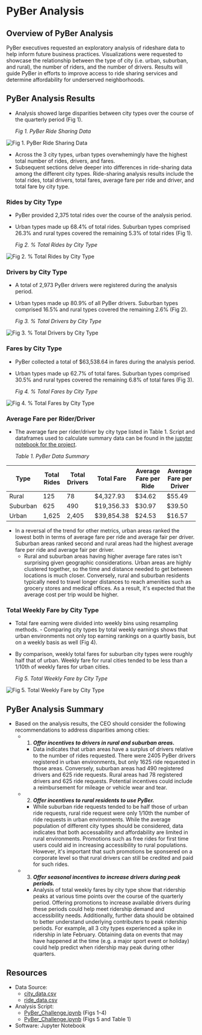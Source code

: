 # PyBer Analysis

## Overview of PyBer Analysis
PyBer executives requested an exploratory analysis of rideshare data to help inform future business practices. Visualizations were requested to showcase the relationship between the type of city (i.e. urban, suburban, and rural), the number of riders, and the number of drivers. Results will guide PyBer in efforts to improve access to ride sharing services and determine affordability for underserved neighborhoods.
## PyBer Analysis Results
- Analysis showed large disparities between city types over the course of the quarterly period (Fig 1).

    <Figcaption><i>Fig 1. PyBer Ride Sharing Data</i></Figcaption>

![Fig 1. PyBer Ride Sharing Data](https://github.com/InRegards2Pluto/PyBer_Analysis/blob/a7592015695a4f36068f74bc70739af195ed18be/analysis/Fig1.png)


- Across the 3 city types, urban types overwhemingly have the highest total number of rides, drivers, and fares.
- Subsequent sections delve deeper into differences in ride-sharing data among the different city types. Ride-sharing analysis results include the total rides, total drivers, total fares, average fare per ride and driver, and total fare by city type.

### Rides by City Type
- PyBer provided 2,375 total rides over the course of the analysis period.
- Urban types made up 68.4% of total rides. Suburban types comprised 26.3% and rural types covered the remaining 5.3% of total rides (Fig 1).

    <Figcaption><i>Fig 2. % Total Rides by City Type</i></Figcaption>

![Fig 2. % Total Rides by City Type](https://github.com/InRegards2Pluto/PyBer_Analysis/blob/a7592015695a4f36068f74bc70739af195ed18be/analysis/Fig6.png)

### Drivers by City Type
- A total of 2,973 PyBer drivers were registered during the analysis period.
- Urban types made up 80.9% of all PyBer drivers. Suburban types comprised 16.5% and rural types covered the remaining 2.6% (Fig 2).

    <Figcaption><i>Fig 3. % Total Drivers by City Type</i></Figcaption>

![Fig 3. % Total Drivers by City Type](https://github.com/InRegards2Pluto/PyBer_Analysis/blob/a7592015695a4f36068f74bc70739af195ed18be/analysis/Fig7.png)

### Fares by City Type
- PyBer collected a total of $63,538.64 in fares during the analysis period.
- Urban types made up 62.7% of total fares. Suburban types comprised 30.5% and rural types covered the remaining 6.8% of total fares (Fig 3).

    <Figcaption><i>Fig 4. % Total Fares by City Type</i></Figcaption>

![Fig 4. % Total Fares by City Type](https://github.com/InRegards2Pluto/PyBer_Analysis/blob/a7592015695a4f36068f74bc70739af195ed18be/analysis/Fig5.png)

### Average Fare per Rider/Driver 
- The average fare per rider/driver by city type listed in Table 1. Script and dataframes used to calculate summary data can be found in the [jupyter notebook for the project](https://github.com/InRegards2Pluto/PyBer_Analysis/blob/a7592015695a4f36068f74bc70739af195ed18be/PyBer_Challenge.ipynb).

    <Tablecaption><i>Table 1. PyBer Data Summary</i></Tablecaption>

| Type  | Total Rides | Total Drivers | Total Fare | Average Fare per Ride | Average Fare per Driver
| ------------- | ------------- | ------------- | ------------- | ------------- | ------------- |
| Rural | 125 | 78 | $4,327.93 | $34.62 | $55.49 |
| Suburban | 625 | 490 | $19,356.33 | $30.97 | $39.50 |
| Urban | 1,625 | 2,405 | $39,854.38 | $24.53 | $16.57 |

- In a reversal of the trend for other metrics, urban areas ranked the lowest both in terms of average fare per ride and average fair per driver. Suburban areas ranked second and rural areas had the highest average fare per ride and average fair per driver.
  - Rural and suburban areas having higher average fare rates isn't surprising given geographic considerations. Urban areas are highly clustered together, so the time and distance needed to get between locations is much closer. Conversely, rural and suburban residents typically need to travel longer distances to reach amenities such as grocery stores and medical offices. As a result, it's expected that the average cost per trip would be higher.
### Total Weekly Fare by City Type

- Total fare earning were divided into weekly bins using resampling methods. - Comparing city types by total weekly earnings shows that urban environments not only top earning rankings on a quartly basis, but on a weekly basis as well (Fig 4).
- By comparison, weekly total fares for suburban city types were roughly half that of urban. Weekly fare for rural cities tended to be less than a 1/10th of weekly fares for urban cities. 

    <Figcaption><i>Fig 5. Total Weekly Fare by City Type</i></Figcaption>

![Fig 5. Total Weekly Fare by City Type](https://github.com/InRegards2Pluto/PyBer_Analysis/blob/a7592015695a4f36068f74bc70739af195ed18be/analysis/PyBer_fare_summary.png)
## PyBer Analysis Summary
- Based on the analysis results, the CEO should consider the following recommendations to address disparities among cities:
  - 1) <b><i>Offer incentives to drivers in rural and suburban areas.</i></b>
    - Data indicates that urban areas have a surplus of drivers relative to the number of rides requested. There were 2405 PyBer drivers registered in urban environments, but only 1625 ride requested in those areas. Conversely, suburban areas had 490 registered drivers and 625 ride requests. Rural areas had 78 registered drivers and 625 ride requests. Potential incentives could include a reimbursement for mileage or vehicle wear and tear.
  - 2) <b><i>Offer incentives to rural residents to use PyBer.</i></b>
    - While suburban ride requests tended to be half those of urban ride requests, rural ride request were only 1/10th the number of ride requests in urban environments. While the average population of different city types should be considered, data indicates that both accessability and affordability are limited in rural environments. Promotions such as free rides for first time users could aid in increasing accessibility to rural populations. However, it's important that such promotions be sponsered on a corporate level so that rural drivers can still be credited and paid for such rides.
  - 3) <b><i>Offer seasonal incentives to increase drivers during peak periods.</i></b>
    - Analysis of total weekly fares by city type show that ridership peaks at various time points over the course of the quarterly period. Offering promotions to increase available drivers during these periods could help meet ridership demand and accessibility needs. Additionally, further data should be obtained to better understand underlying contributers to peak ridership periods. For example, all 3 city types experienced a spike in ridership in late February. Obtaining data on events that may have happened at the time (e.g. a major sport event or holiday) could help predict when ridership may peak during other quarters.


## Resources
- Data Source: 
  - [city_data.csv](https://github.com/InRegards2Pluto/PyBer_Analysis/blob/a7592015695a4f36068f74bc70739af195ed18be/Resources/city_data.csv)
  - [ride_data.csv](https://github.com/InRegards2Pluto/PyBer_Analysis/blob/a7592015695a4f36068f74bc70739af195ed18be/Resources/ride_data.csv)
- Analysis Script: 
  - [PyBer_Challenge.ipynb](https://github.com/InRegards2Pluto/PyBer_Analysis/blob/a7592015695a4f36068f74bc70739af195ed18be/PyBer_Challenge.ipynb) (Figs 1-4) 
  - [PyBer_Challenge.ipynb](https://github.com/InRegards2Pluto/PyBer_Analysis/blob/a7592015695a4f36068f74bc70739af195ed18be/PyBer.ipynb) (Figs 5 and Table 1)
- Software: Jupyter Notebook
